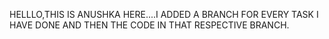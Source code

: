 HELLLO,THIS IS ANUSHKA HERE....I ADDED A BRANCH FOR EVERY TASK I HAVE DONE AND THEN THE CODE IN THAT RESPECTIVE BRANCH.
